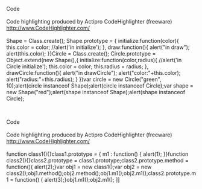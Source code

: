 
Code<br /><br />Code highlighting produced by Actipro CodeHighlighter (freeware)<br />http://www.CodeHighlighter.com/<br /><br />Shape = Class.create(); Shape.prototype = {     initialize:function(color){         this.color = color;         //alert('in initialize');     },    draw:function(){         alert("in draw");         alert(this.color);     }}Circle = Class.create(); Circle.prototype = Object.extend(new Shape(),{     initialize:function(color,radius){         //alert('in Circle initialize');         this.color = color;         this.radius = radius;     },     drawCircle:function(){         alert("in drawCircle");         alert("color:"+this.color);         alert("radius:"+this.radius);     } })var circle = new Circle("green", 10);alert(circle instanceof Shape);alert(circle instanceof Circle);var shape = new Shape("red");alert(shape instanceof Shape);alert(shape instanceof Circle);

 

Code<br /><br />Code highlighting produced by Actipro CodeHighlighter (freeware)<br />http://www.CodeHighlighter.com/<br /><br />function class1(){}class1.prototype = {    m1 : function() {        alert(1);    }}function class2(){}class2.prototype = class1.prototype;class2.prototype.method = function(){    alert(2);}var obj1 = new class1();var obj2 = new class2();obj1.method();obj2.method();obj1.m1();obj2.m1();class2.prototype.m1 = function() {    alert(3);}obj1.m1();obj2.m1();
]]